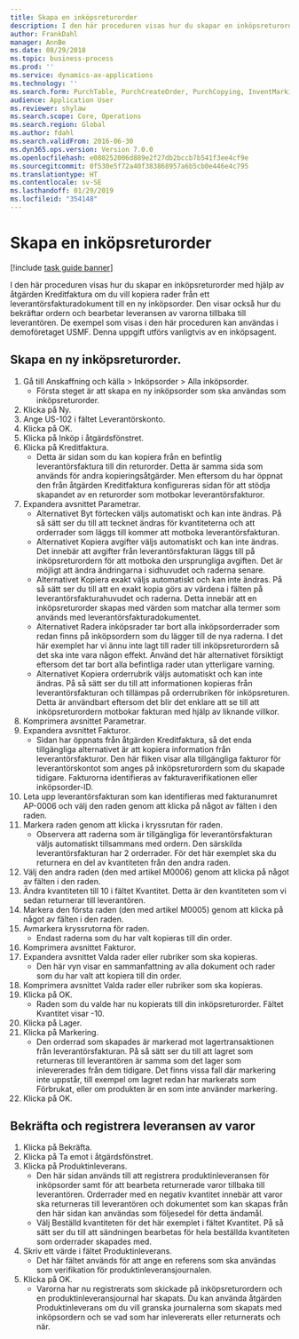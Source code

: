 ```yaml
---
title: Skapa en inköpsreturorder
description: I den här proceduren visas hur du skapar en inköpsreturorder med hjälp av åtgärden Kreditfaktura om du vill kopiera rader från ett leverantörsfakturadokument till en ny inköpsorder.
author: FrankDahl
manager: AnnBe
ms.date: 08/29/2018
ms.topic: business-process
ms.prod: ''
ms.service: dynamics-ax-applications
ms.technology: ''
ms.search.form: PurchTable, PurchCreateOrder, PurchCopying, InventMarking, PurchEditLines
audience: Application User
ms.reviewer: shylaw
ms.search.scope: Core, Operations
ms.search.region: Global
ms.author: fdahl
ms.search.validFrom: 2016-06-30
ms.dyn365.ops.version: Version 7.0.0
ms.openlocfilehash: e080252006d889e2f27db2bccb7b541f3ee4cf9e
ms.sourcegitcommit: 0f530e5f72a40f383868957a6b5cb0e446e4c795
ms.translationtype: HT
ms.contentlocale: sv-SE
ms.lasthandoff: 01/29/2019
ms.locfileid: "354148"
---
```

# <a name="create-a-purchase-return-order"></a>Skapa en inköpsreturorder

[!include [task guide banner](../../includes/task-guide-banner.md)]

I den här proceduren visas hur du skapar en inköpsreturorder med hjälp av åtgärden Kreditfaktura om du vill kopiera rader från ett leverantörsfakturadokument till en ny inköpsorder. Den visar också hur du bekräftar ordern och bearbetar leveransen av varorna tillbaka till leverantören. De exempel som visas i den här proceduren kan användas i demoföretaget USMF. Denna uppgift utförs vanligtvis av en inköpsagent.


## <a name="create-a-new-purchase-return-order"></a>Skapa en ny inköpsreturorder.
1. Gå till Anskaffning och källa > Inköpsorder > Alla inköpsorder.
    * Första steget är att skapa en ny inköpsorder som ska användas som inköpsreturorder.  
2. Klicka på Ny.
3. Ange US-102 i fältet Leverantörskonto.
4. Klicka på OK.
5. Klicka på Inköp i åtgärdsfönstret.
6. Klicka på Kreditfaktura.
    * Detta är sidan som du kan kopiera från en befintlig leverantörsfaktura till din returorder. Detta är samma sida som används för andra kopieringsåtgärder. Men eftersom du har öppnat den från åtgärden Kreditfaktura konfigureras sidan för att stödja skapandet av en returorder som motbokar leverantörsfakturor.  
7. Expandera avsnittet Parametrar.
    * Alternativet Byt förtecken väljs automatiskt och kan inte ändras. På så sätt ser du till att tecknet ändras för kvantiteterna och att orderrader som läggs till kommer att motboka leverantörsfakturan.  
    * Alternativet Kopiera avgifter väljs automatiskt och kan inte ändras. Det innebär att avgifter från leverantörsfakturan läggs till på inköpsreturordern för att motboka den ursprungliga avgiften. Det är möjligt att ändra ändringarna i sidhuvudet och raderna senare.  
    * Alternativet Kopiera exakt väljs automatiskt och kan inte ändras. På så sätt ser du till att en exakt kopia görs av värdena i fälten på leverantörsfakturahuvudet och raderna. Detta innebär att en inköpsreturorder skapas med värden som matchar alla termer som används med leverantörsfakturadokumentet.  
    * Alternativet Radera inköpsrader tar bort alla inköpsorderrader som redan finns på inköpsordern som du lägger till de nya raderna. I det här exemplet har vi ännu inte lagt till rader till inköpsreturordern så det ska inte vara någon effekt. Använd det här alternativet försiktigt eftersom det tar bort alla befintliga rader utan ytterligare varning.  
    * Alternativet Kopiera orderrubrik väljs automatiskt och kan inte ändras. På så sätt ser du till att informationen kopieras från leverantörsfakturan och tillämpas på orderrubriken för inköpsreturen. Detta är användbart eftersom det blir det enklare att se till att inköpsreturordern motbokar fakturan med hjälp av liknande villkor.  
8. Komprimera avsnittet Parametrar.
9. Expandera avsnittet Fakturor.
    * Sidan har öppnats från åtgärden Kreditfaktura, så det enda tillgängliga alternativet är att kopiera information från leverantörsfakturor. Den här fliken visar alla tillgängliga fakturor för leverantörskontot som anges på inköpsreturordern som du skapade tidigare.   Fakturorna identifieras av fakturaverifikationen eller inköpsorder-ID.  
10. Leta upp leverantörsfakturan som kan identifieras med fakturanumret AP-0006 och välj den raden genom att klicka på något av fälten i den raden.
11. Markera raden genom att klicka i kryssrutan för raden. 
    * Observera att raderna som är tillgängliga för leverantörsfakturan väljs automatiskt tillsammans med ordern. Den särskilda leverantörsfakturan har 2 orderrader. För det här exemplet ska du returnera en del av kvantiteten från den andra raden.  
12. Välj den andra raden (den med artikel M0006) genom att klicka på något av fälten i den raden.
13. Ändra kvantiteten till 10 i fältet Kvantitet. Detta är den kvantiteten som vi sedan returnerar till leverantören. 
14. Markera den första raden (den med artikel M0005) genom att klicka på något av fälten i den raden.
15. Avmarkera kryssrutorna för raden.
    * Endast raderna som du har valt kopieras till din order.  
16. Komprimera avsnittet Fakturor.
17. Expandera avsnittet Valda rader eller rubriker som ska kopieras.
    * Den här vyn visar en sammanfattning av alla dokument och rader som du har valt att kopiera till din order.  
18. Komprimera avsnittet Valda rader eller rubriker som ska kopieras.
19. Klicka på OK.
    * Raden som du valde har nu kopierats till din inköpsreturorder. Fältet Kvantitet visar -10.   
20. Klicka på Lager.
21. Klicka på Markering.
    * Den orderrad som skapades är markerad mot lagertransaktionen från leverantörsfakturan. På så sätt ser du till att lagret som returneras till leverantören är samma som det lager som inlevererades från dem tidigare. Det finns vissa fall där markering inte uppstår, till exempel om lagret redan har markerats som Förbrukat, eller om produkten är en som inte använder markering.  
22. Klicka på OK.

## <a name="confirm-and-record-the-shipment-of-goods"></a>Bekräfta och registrera leveransen av varor
1. Klicka på Bekräfta.
2. Klicka på Ta emot i åtgärdsfönstret.
3. Klicka på Produktinleverans.
    * Den här sidan används till att registrera produktinleveransen för inköpsorder samt för att bearbeta returnerade varor tillbaka till leverantören. Orderrader med en negativ kvantitet innebär att varor ska returneras till leverantören och dokumentet som kan skapas från den här sidan kan användas som följesedel för detta ändamål.   
    * Välj Beställd kvantiteten för det här exemplet i fältet Kvantitet.   På så sätt ser du till att sändningen bearbetas för hela beställda kvantiteten som orderrader skapades med.   
4. Skriv ett värde i fältet Produktinleverans.
    * Det här fältet används för att ange en referens som ska användas som verifikation för produktinleveransjournalen.  
5. Klicka på OK.
    * Varorna har nu registrerats som skickade på inköpsreturordern och en produktinleveransjournal har skapats. Du kan använda åtgärden Produktinleverans om du vill granska journalerna som skapats med inköpsordern och se vad som har inlevererats eller returnerats och när.  

